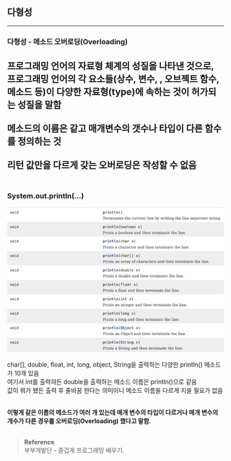 ## 다형성

---
### 다형성 - 메소드 오버로딩(Overloading)
프로그래밍 언어의 자료형 체계의 성질을 나타낸 것으로, 프로그래밍 언어의 각 요소들(상수, 변수, , 오브젝트 함수, 메소드 등)이 다양한 자료형(type)에 속하는 것이 허가되는 성질을 말함 <br/><br/>
**메소드의 이름은 같고 매개변수의 갯수나 타입이 다른 함수를 정의하는 것**<br/></br>
**리턴 값만을 다르게 갖는 오버로딩은 작성할 수 없음**<br/><br/>
---
### System.out.println(...)

![img.png](img.png)

char[], double, float, int, long, object, String을 출력하는 다양한 println() 메소드가 10개 있음</br>
여기서 int를 출력햐든 double을 출력하는 메소드 이름은 println()으로 같음</br>
값이 뭐가 됐든 출력 후 줄바꿈 한다는 의미이니 메소드 이름을 다르게 지을 필요가 없음</br></br>

**이렇게 같은 이름의 메소드가 여러 개 있는데 매개 변수의 타입이 다르거나 매개 변수의 개수가 다른 경우를 오버로딩(Overloading) 했다고 말함.**</br></br>

>**Reference**
><br/>부부개발단 - 즐겁게 프로그래밍 배우기.